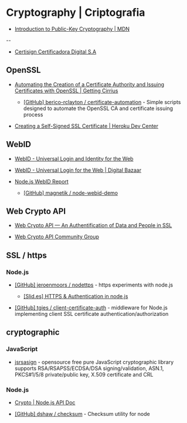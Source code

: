 # Cryptography | Criptografia

* [Introduction to Public-Key Cryptography | MDN](https://developer.mozilla.org/en-US/docs/Introduction_to_Public-Key_Cryptography)

--

* [Certisign Certificadora Digital S.A](http://www.certisign.com.br/)


## OpenSSL

* [Automating the Creation of a Certificate Authority and Issuing Certificates with OpenSSL | Getting Cirrius](http://www.gettingcirrius.com/2012/06/automating-creation-of-certificate.html)

  * [[GitHub] berico-rclayton / certificate-automation](https://github.com/berico-rclayton/certificate-automation/) - Simple scripts designed to automate the OpenSSL CA and certificate issuing process

* [Creating a Self-Signed SSL Certificate | Heroku Dev Center](https://devcenter.heroku.com/articles/ssl-certificate-self)


## WebID

* [WebID - Universal Login and Identity for the Web](http://webid.info/)

* [WebID - Universal Login for the Web | Digital Bazaar](http://digitalbazaar.com/2010/08/07/webid/)

* [Node.js WebID Report](http://magnetik.github.io/node-webid-report/)

  * [[GitHub] magnetik / node-webid-demo](https://github.com/magnetik/node-webid-demo)


## Web Crypto API

* [Web Crypto API — An Authentification of Data and People in SSL](http://html5.creation.net/webcrypto-api/)

* [Web Crypto API Community Group](http://www.w3.org/community/webcryptoapi/)


## SSL / https

### Node.js

* [[GitHub] jeroenmoors / nodettps](https://github.com/jeroenmoors/nodettps) - https experiments with node.js

  * [[Slid.es] HTTPS & Authentication in node.js](http://slid.es/jeroenmoors/https-authentication-in-nodejs)

* [[GitHub] tgies / client-certificate-auth](https://github.com/tgies/client-certificate-auth) - middleware for Node.js implementing client SSL certificate authentication/authorization



## cryptographic


### JavaScript

* [jsrsasign](http://kjur.github.io/jsrsasign/) - opensource free pure JavaScript cryptographic library supports RSA/RSAPSS/ECDSA/DSA signing/validation, ASN.1, PKCS#1/5/8 private/public key, X.509 certificate and CRL


### Node.js

* [Crypto | Node.js API Doc](http://nodejs.org/api/crypto.html)

* [[GitHub] dshaw / checksum](https://github.com/dshaw/checksum) - Checksum utility for node
